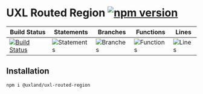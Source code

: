 # UXL Routed Region [![npm version](https://badge.fury.io/js/%40uxland%2Fuxl-routed-region.svg)](https://badge.fury.io/js/%40uxland%2Fuxl-routed-region)

| Build Status                                                                                                                  | Statements                                    | Branches                                  | Functions                                   | Lines                               |
| ----------------------------------------------------------------------------------------------------------------------------- | --------------------------------------------- | ----------------------------------------- | ------------------------------------------- | ----------------------------------- |
| [![Build Status](https://api.travis-ci.org/uxland/uxl-routed-region.svg)](https://api.travis-ci.org/uxland/uxl-routed-region) | ![Statements](https://img.shields.io/badge/Coverage-33.77%25-red.svg 'Make me better!') | ![Branches](https://img.shields.io/badge/Coverage-4.26%25-red.svg 'Make me better!') | ![Functions](https://img.shields.io/badge/Coverage-31.25%25-red.svg 'Make me better!') | ![Lines](https://img.shields.io/badge/Coverage-38.24%25-red.svg 'Make me better!') |

## Installation

`npm i @uxland/uxl-routed-region`
